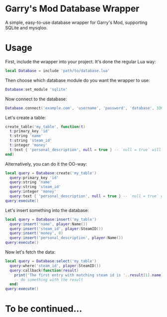 Garry's Mod Database Wrapper
==================

A simple, easy-to-use database wrapper for Garry's Mod, supporting SQLite and mysqloo.

Usage
==================

First, include the wrapper into your project. It's done the regular Lua way:
```lua
local Database = include 'path/to/database.lua'
```

Then choose which database module do you want the wrapper to use:
```lua
Database:set_module 'sqlite'
```

Now connect to the database:
```lua
Database.connect('example.com', 'username', 'password', 'database', 3306)
```

Let's create a table:
```lua
create_table('my_table', function(t)
  t:primary_key 'id'
  t:string 'name'
  t:string 'steam_id'
  t:integer 'money'
  t:text { 'personal_description', null = true } -- `null = true` will add `DEFAULT NULL`
end)
```

Alternatively, you can do it the OO-way:
```lua
local query = Database:create('my_table')
  query:primary_key 'id'
  query:string 'name'
  query:string 'steam_id'
  query:integer 'money'
  query:text { 'personal_description', null = true } -- `null = true` will add `DEFAULT NULL`
query:execute()
```

Let's insert something into the database:
```lua
local query = Database:insert('my_table')
  query:insert('name', player:Name())
  query:insert('steam_id', player:SteamID())
  query:insert('money', 0)
  query:insert('personal_description', player:Name())
query:execute()
```

Now let's fetch the data:
```lua
local query = Database:select('my_table')
  query:where('steam_id', player:SteamID())
  query:callback(function(result)
    print('The first entry with matching steam id is '..result[1].name)
    -- do something with the result
  end)
query:execute()
```

To be continued...
==================
